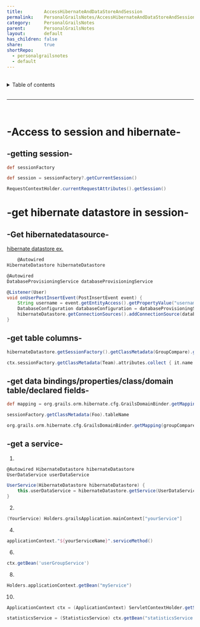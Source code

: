 ```yaml
---
title:        AccessHibernateAndDataStoreAndSession
permalink:    PersonalGrailsNotes/AccessHibernateAndDataStoreAndSession
category:     PersonalGrailsNotes
parent:       PersonalGrailsNotes
layout:       default
has_children: false
share:        true
shortRepo:
  - personalgrailsnotes
  - default
---
```


<br/>    

<details markdown="block">    
<summary>    
Table of contents    
</summary>    
{: .text-delta }    
1. TOC    
{:toc}    
</details>    

<br/>    

***    

<br/>    

# -Access to session and hibernate-

## -getting session-

```groovy  
def sessionFactory

def session = sessionFactory?.getCurrentSession()

RequestContextHolder.currentRequestAttributes().getSession()  
```  

# -get hibernate datastore in session-

## -Get hibernatedatasource-

[hibernate datastore ex.](https://guides.grails.org/grails-dynamic-multiple-datasources/guide/index.html  )

```groovy  
    @Autowired
HibernateDatastore hibernateDatastore

@Autowired
DatabaseProvisioningService databaseProvisioningService

@Listener(User)
void onUserPostInsertEvent(PostInsertEvent event) {
    String username = event.getEntityAccess().getPropertyValue("username")
    DatabaseConfiguration databaseConfiguration = databaseProvisioningService.findDatabaseConfigurationByUsername(username)
    hibernateDatastore.getConnectionSources().addConnectionSource(databaseConfiguration.dataSourceName, databaseConfiguration.configuration)
}    
```  

## -get table columns-

```groovy  
hibernateDatastore.getSessionFactory().getClassMetadata(GroupCompare).getProperties().sort()

ctx.sessionFactory.getClassMetadata(Team).attributes.collect { it.name }

```  

## -get data bindings/properties/class/domain table/declared fields-

```groovy   
def mapping = org.grails.orm.hibernate.cfg.GrailsDomainBinder.getMapping(UserGroup)

sessionFactory.getClassMetadata(Foo).tableName

org.grails.orm.hibernate.cfg.GrailsDomainBinder.getMapping(groupCompare.class).class.declaedFields    
```  

## -get a service-

1.

```groovy  
@Autowired HibernateDatastore hibernateDatastore
UserDataService userDataService

UserService(HibernateDatastore hibernateDatastore) {
    this.userDataService = hibernateDatastore.getService(UserDataService)
}  
```  

2.

```groovy  
(YourService) Holders.grailsApplication.mainContext["yourService"]  
```  

4.

```groovy  
applicationContext."${yourServiceName}".serviceMethod()  
```  

6.

```groovy  
ctx.getBean('userGroupService')  
```  

8.

```groovy  
Holders.applicationContext.getBean("myService")  
```  

10.

```groovy  
ApplicationContext ctx = (ApplicationContext) ServletContextHolder.getServletContext().getAttribute(GrailsApplicationAttributes.APPLICATION_CONTEXT)

statisticsService = (StatisticsService) ctx.getBean("statisticsService ")  
```